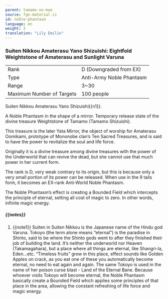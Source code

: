```yaml
---
parent: tamamo-no-mae
source: fgo-material-ii
id: noble-phantasm
language: en
weight: 3
translation: "Lily Emilio"
---
```


### Suiten Nikkou Amaterasu Yano Shizuishi: Eightfold Weightstone of Amaterasu and Sunlight Varuna

<table>
  <tr><td>Rank</td><td>D (Downgraded from EX)</td></tr>
  <tr><td>Type</td><td>Anti-Army Noble Phantasm</td></tr>
  <tr><td>Range</td><td>3~30</td></tr>
  <tr><td>Maximum Number of Targets</td><td>100 people</td></tr>
</table>

Suiten Nikkou Amaterasu Yano Shizuishi{{n1}}.

A Noble Phantasm in the shape of a mirror. Temporary release state of the divine treasure Weightstone of Tamamo (Tamamo Shizuishi).

This treasure is the later Yata Mirror, the object of worship for Amaterasu Oomikami, prototype of Mononobe clan’s Ten Sacred Treasures, and is said to have the power to revitalize the soul and life force.

Originally it is a divine treasure among divine treasures with the power of the Underworld that can revive the dead, but she cannot use that much power in her current form.

The rank is D, very weak contrary to its origin, but this is because only a very small portion of its power can be released. When use in the 9 tails form, it becomes an EX-rank Anti-World Noble Phantasm.

The Noble Phantasm’s effect is creating a Bounded Field which intercepts the principle of eternal, setting all cost of magic to zero. In other words, infinite magic energy.

##### {{notes}}

1. {{note1}} Suiten in Suiten Nikkou is the Japanese name of the Hindu god Varuna. Tokoyo (the term alone means “eternal”) is the paradise in Shinto, said to be where the Shinto gods went to after they finished their job of building the land. It’s neither the underworld nor Heaven (Takamagahara), but a place where all things are eternal, like Shangri-la, Eden…etc. “Timeless fruits” grow in this place, effect sounds like Golden Apples on crack, as you eat one of these you automatically become eternal, no need to eat again and again. The same Tokoyo is used in the name of her poison curse blast - Land of the Eternal Bane. Because whoever visits Tokoyo will become eternal, the Noble Phantasm basically create a Bounded Field which applies some principles of that place in the area, allowing the constant refreshing of life force and magic energy.
